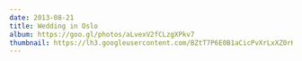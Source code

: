 ```yaml
---
date: 2013-08-21
title: Wedding in Oslo
album: https://goo.gl/photos/aLvexV2fCLzgXPkv7
thumbnail: https://lh3.googleusercontent.com/BZtT7P6E0B1aCicPvXrLxXZ0rHpq7Ey5EJZGBpv309p1hOb_D5L4bfYwYAoVt5pXwj7ayrB_aAszMm4w57br_zDwD1h1gQfiBqKt2iFk0LeEszbLBf_ycGH2PBW6Z8mE5WQw6ZYya1viqRElU-ecmpZj7grf8yPkpCd_wC9KpmUAZXvbeByF1NcafiZdZ911GeEiPEO9CXXG0Q1i638sk33BV5ZwPQkznKJSNNCV7CnT-fVmmwabUmHKKkLisUZ5E470N6jiss7CpVCQxLLJ6ai2Ng2JEjotKZtREneicxUy-XOlWGe6qa0X6TeCWg8vW7mn6FhxFVA4zPcAS38Hg_ME2QfMXFzcdcBXTB7n6sC3PgmWaBbLFQxJEkZR7nshVLZ88bm8K2rX7SSmV93hRyFlWnTWI-Vv_zQMXS8LY_72yiAz_rUHNijXHLbergg_Ymy8qhd7YK1DBzanf47pcfKL70fccnkdsidpZ9G3s9i3NnSF_vUpuVfvGq3rA4lSBU--bJoZ6IVzdqpBqZ1y168=w2048-h1365-no
---
```

